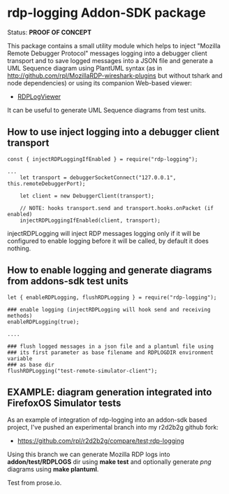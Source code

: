 rdp-logging Addon-SDK package
=============================

Status: **PROOF OF CONCEPT**

This package contains a small utility module which helps to
inject "Mozilla Remote Debugger Protocol" messages logging into a
debugger client transport and to save logged messages into a JSON file
and generate a UML Sequence diagram using PlantUML syntax
(as in http://github.com/rpl/MozillaRDP-wireshark-plugins but without
tshark and node dependencies) or using its companion Web-based viewer:

- [RDPLogViewer](http://rpl.github.io/rdp-log-viewer)

It can be useful to generate UML Sequence diagrams from test units.

## How to use inject logging into a debugger client transport

```
const { injectRDPLoggingIfEnabled } = require("rdp-logging");

...
    let transport = debuggerSocketConnect("127.0.0.1", this.remoteDebuggerPort);

    let client = new DebuggerClient(transport);

    // NOTE: hooks transport.send and transport.hooks.onPacket (if enabled)
    injectRDPLoggingIfEnabled(client, transport);
```

injectRDPLogging will inject RDP messages logging only if it will be configured
to enable logging before it will be called, by default it does nothing.

## How to enable logging and generate diagrams from addons-sdk test units

```
let { enableRDPLogging, flushRDPLogging } = require("rdp-logging");

### enable logging (injectRDPLogging will hook send and receiving methods)
enableRDPLogging(true);

....

### flush logged messages in a json file and a plantuml file using
### its first parameter as base filename and RDPLOGDIR environment variable
### as base dir
flushRDPLogging("test-remote-simulator-client");
```

## EXAMPLE: diagram generation integrated into FirefoxOS Simulator tests

As an example of integration of rdp-logging into an addon-sdk based project,
I've pushed an experimental branch into my r2d2b2g github fork:

* https://github.com/rpl/r2d2b2g/compare/test;rdp-logging

Using this branch we can generate Mozilla RDP logs into **addon/test/RDPLOGS** dir
using **make test** and optionally generate *png* diagrams using **make plantuml**.

Test from prose.io.
